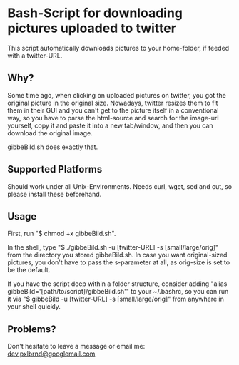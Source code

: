 Bash-Script for downloading pictures uploaded to twitter
========================================================

This script automatically downloads pictures to your home-folder, if feeded with a twitter-URL.

Why?
----

Some time ago, when clicking on uploaded pictures on twitter, you got the original picture in the original size.
Nowadays, twitter resizes them to fit them in their GUI and you can't get to the picture itself in a conventional way, so you have to parse the html-source and search for the image-url yourself, copy it and paste it into a new tab/window, and then you can download the original image. 

gibbeBild.sh does exactly that.


Supported Platforms
-------------------

Should work under all Unix-Environments.
Needs curl, wget, sed and cut, so please install these beforehand.


Usage
-----
First, run "$ chmod +x gibbeBild.sh".

In the shell, type "$ ./gibbeBild.sh -u [twitter-URL] -s [small/large/orig]" from the directory you stored gibbeBild.sh. In case you want original-sized pictures, you don't have to pass the s-parameter at all, as orig-size is set to be the default.

If you have the script deep within a folder structure, consider adding "alias gibbeBild='[path/to/script]/gibbeBild.sh'" to your ~/.bashrc, so you can run it via "$ gibbeBild -u [twitter-URL] -s [small/large/orig]" from anywhere in your shell quickly.


Problems?
---------
Don't hesitate to leave a message or email me: dev.pxlbrnd@googlemail.com
